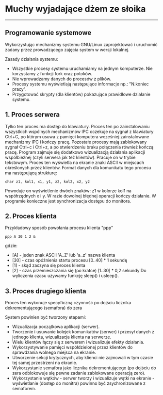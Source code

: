 # Muchy wyjadające dżem ze słoika

---

## Programowanie systemowe

Wykorzystując mechanizmy systemu GNU/Linux zaprojektować i uruchomić zadany przez prowadzącego zajęcia system w wersji lokalnej.

Zasady działania systemu:

* Wszystkie procesy systemu uruchamiamy na jednym komputerze. Nie korzystamy z funkcji fork oraz potoków.
* Nie wprowadzamy danych do procesów z plików.
* Procesy systemu wyświetlają następujące informacje np.: "N.koniec pracy".
* Przygotować skrypty (dla klientów) pokazujące prawidłowe działanie systemu.

## 1. Proces serwera

Tylko ten proces ma dostęp do klawiatury. Proces ten po zainstalowaniu wszystkich wspólnych mechanizmów IPC oczekuje na sygnał z klawiatury Ctrl+C, po którym usuwa z pamięci komputera wcześniej zainstalowane mechanizmy IPC i kończy pracę. Pozostałe procesy mają zablokowany sygnał Ctrl+c i Ctrl+z, a po stwierdzeniu braku połączenia również kończą pracę.
Program zajmuje się dodatkowo wizualizacją działania aplikacji współbieżnej (czyli serwera jak też klientów). Pracuje on w trybie tekstowym. Proces ten wyświetla na ekranie znaki ASCII w miejscach określonych przez klientów. Format danych dla komunikatu tego procesu ma następującą strukturę:
```
char z1, kol1, x1, y1, z2, kol2, x2, y2
```
Powoduje on wyświetlenie dwóch znaków: z1 w kolorze kol1 na współrzędnych x i y. W razie dowolnej błędnej operacji kończy działanie. W programie konieczne jest synchronizacja dostępu do monitora.

## 2. Proces klienta

Przykładowy sposób powołania procesu klienta "ppp"
```
ppp A 30 1 2 &
```
gdzie:
* [A] - jeden znak ASCII 'A..Z' lub 'a..z' nazwa klienta
* [30] - czas opóźnienia startu procesu [0..40] * 1 sekundę
* [1] - skąd zaczyna się proces klienta
* [2] - czas przemieszczania się (po kratce) [1..30] * 0,2 sekundy
Do wyliczenia czasu używamy funkcję sleep() i usleep().

## 3. Proces drugiego klienta

Proces ten wykonuje specyficzną czynność po dojściu licznika dekrementującego (semafora) do zera

System powinien być tworzony etapami:
* Wizualizacja początkowa aplikacji (serwer).
* Tworzenie i usuwanie kolejek komunikatów (serwer) i przesył danych z jednego klienta, wizualizacja klienta na serwerze.
* Wielu klientów łączy się z serwerem i wizualizuje efekty działania.
* Wykorzystywanie pamięci współdzielonej przez klientów do sprawdzania wolnego miejsca na ekranie.
* Utworzenie sekcji krytycznych, aby klienci nie zajmowali w tym czasie tej samej przestrzeni na ekranie.
* Wykorzystanie semafora jako licznika dekrementującego (po dojściu do zera odblokowuje się pewne zadanie zablokowane operacją zero).
* Wykorzystanie wątków - serwer tworzy i wizualizuje wątki na ekranie - wyświetlanie (dostęp do monitra) powinno być zsychronizowane z semaforem.
